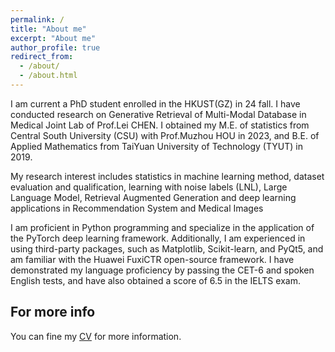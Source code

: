 ```yaml
---
permalink: /
title: "About me"
excerpt: "About me"
author_profile: true
redirect_from: 
  - /about/
  - /about.html
---
```


I am current a PhD student enrolled in the HKUST(GZ) in 24 fall. I have conducted research on Generative Retrieval of Multi-Modal Database in Medical Joint Lab of Prof.Lei CHEN. I obtained my M.E. of statistics from Central South University (CSU) with Prof.Muzhou HOU in 2023, and B.E. of Applied Mathematics from TaiYuan University of Technology (TYUT) in 2019.

My research interest includes statistics in machine learning method, dataset evaluation and qualification, learning with noise labels (LNL), Large Language Model, Retrieval Augmented Generation and deep learning applications in Recommendation System and Medical Images

I am proficient in Python programming and specialize in the application of the PyTorch deep learning framework. Additionally, I am experienced in using third-party packages, such as Matplotlib, Scikit-learn, and PyQt5, and am familiar with the Huawei FuxiCTR open-source framework. I have demonstrated my language proficiency by passing the CET-6 and spoken English tests, and have also obtained a score of 6.5 in the IELTS exam.


For more info
------

You can fine my [CV](/files/CV_Su_Ri.pdf) for more information.
